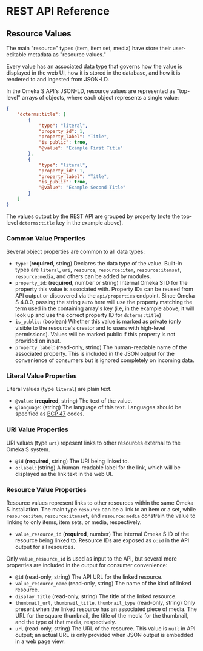 # REST API Reference

## Resource Values

The main "resource" types (item, item set, media) have store their user-editable
metadata as "resource values." 

Every value has an associated [data type](../modules/data_types.md) that governs
how the value is displayed in the web UI, how it is stored in the database,
and how it is rendered to and ingested from JSON-LD.

In the Omeka S API's JSON-LD, resource values are represented as "top-level" arrays
of objects, where each object represents a single value:

```json
{
    "dcterms:title": [
        {
            "type": "literal",
            "property_id": 1,
            "property_label": "Title",
            "is_public": true,
            "@value": "Example First Title"
        },
        {
            "type": "literal",
            "property_id": 1,
            "property_label": "Title",
            "is_public": true,
            "@value": "Example Second Title"
        }
    ]
}
```

The values output by the REST API are grouped by property
(note the top-level `dcterms:title` key in the example above).

### Common Value Properties

Several object properties are common to all data types:

- `type`: (**required**, string) Declares the data type of the value. 
  Built-in types are `literal`, `uri`, `resource`, `resource:item`,
  `resource:itemset`, `resource:media`, and others can be added by modules.
- `property_id`: (**required**, number or string) Internal Omeka S ID for the property
  this value is associated with. Property IDs can be reused from API output or
  discovered via the `api/properties` endpoint. Since Omeka S 4.0.0, passing the string
  `auto` here will use the property matching the term used in the containing array's key
  (i.e, in the example above, it will look up and use the correct property ID for
  `dcterms:title`)
- `is_public`: (boolean) Whether this value is marked as private (only visible
  to the resource's creator and to users with high-level permissions). Values
  will be marked public if this property is not provided on input.
- `property_label`: (read-only, string) The human-readable name of the associated property.
  This is included in the JSON output for the convenience of consumers but is
  ignored completely on incoming data.

### Literal Value Properties

Literal values (type `literal`)  are plain text.

- `@value`: (**required**, string) The text of the value.
- `@language`: (string) The language of this text.
  Languages should be specified as [BCP 47](https://www.w3.org/International/articles/language-tags/) codes.

### URI Value Properties

URI values (type `uri`) repesent links to other resources external to the Omeka S system.

- `@id` (**required**, string) The URI being linked to.
- `o:label`: (string) A human-readable label for the link, which will be
  displayed as the link text in the web UI.

### Resource Value Properties

Resource values represent links to other resources within the same Omeka S
installation. The main type `resource` can be a link to an item or a set,
while `resource:item`, `resource:itemset`, and `resource:media` constrain the
value to linking to only items, item sets, or media, respectively.

- `value_resource_id` (**required**, number) The internal Omeka S ID of the
  resource being linked to. Resource IDs are exposed as `o:id` in the API
  output for all resources.

Only `value_resource_id` is used as input to the API, but several more
properties are included in the output for consumer convenience:

- `@id` (read-only, string) The API URL for the linked resource.
- `value_resource_name` (read-only, string) The name of the kind of linked resource.
- `display_title` (read-only, string) The title of the linked resource.
- `thumbnail_url`, `thumbnail_title`, `thumbnail_type` (read-only, string)
  Only present when the linked resource has an associated piece of media. The URL
  for the square thumbnail, the title of the media for the thumbnail, and the
  type of that media, respectively.
- `url` (read-only, string) The URL of the resource. This value is `null` in
  API output; an actual URL is only provided when JSON output is embedded in
  a web page view.
